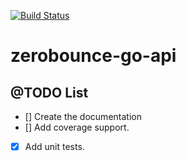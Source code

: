 [![Build Status](https://travis-ci.org/riquellopes/zerobounce-go-api.svg?branch=master)](https://travis-ci.org/riquellopes/zerobounce-go-api)

# zerobounce-go-api

@TODO List
-----
* [] Create the documentation
* [] Add coverage support.
* [x] Add unit tests.


